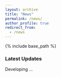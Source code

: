 ```yaml
---
layout: archive
title: "News"
permalink: /news/
author_profile: true
redirect_from: 
  - /news
---
```


{% include base_path %}

### Latest Updates

Developing ... 

<!--
#### [2024-12-01] Title of News 1
Details or summary of the news content. [Read More](#)

#### [2024-11-15] Title of News 2
Details or summary of the news content. [Read More](#)
-->
